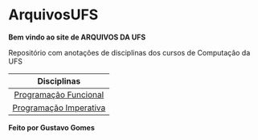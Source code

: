 # ArquivosUFS
**Bem vindo ao site de ARQUIVOS DA UFS**

Repositório com anotações de disciplinas dos cursos de Computação da UFS

|Disciplinas|
|:-------:  |
|[Programação Funcional](./Programação%20Funcional/)|       
|[Programação Imperativa](./Programação%20Imperativa/)|



**Feito por Gustavo Gomes**



